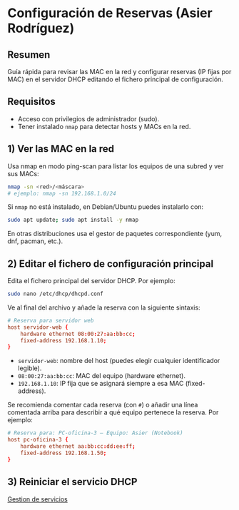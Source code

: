
# Configuración de Reservas (Asier Rodríguez)

## Resumen

Guía rápida para revisar las MAC en la red y configurar reservas (IP fijas por MAC) en el servidor DHCP editando el fichero principal de configuración.

## Requisitos

- Acceso con privilegios de administrador (sudo).
- Tener instalado `nmap` para detectar hosts y MACs en la red.

## 1) Ver las MAC en la red

Usa nmap en modo ping-scan para listar los equipos de una subred y ver sus MACs:

```bash
nmap -sn <red>/<máscara>
# ejemplo: nmap -sn 192.168.1.0/24
```

Si `nmap` no está instalado, en Debian/Ubuntu puedes instalarlo con:

```bash
sudo apt update; sudo apt install -y nmap
```

En otras distribuciones usa el gestor de paquetes correspondiente (yum, dnf, pacman, etc.).

## 2) Editar el fichero de configuración principal

Edita el fichero principal del servidor DHCP. Por ejemplo:

```bash
sudo nano /etc/dhcp/dhcpd.conf
```

Ve al final del archivo y añade la reserva con la siguiente sintaxis:

```conf
# Reserva para servidor web
host servidor-web {
    hardware ethernet 08:00:27:aa:bb:cc;
    fixed-address 192.168.1.10;
}
```

- `servidor-web`: nombre del host (puedes elegir cualquier identificador legible).
- `08:00:27:aa:bb:cc`: MAC del equipo (hardware ethernet).
- `192.168.1.10`: IP fija que se asignará siempre a esa MAC (fixed-address).

Se recomienda comentar cada reserva (con `#`) o añadir una línea comentada arriba para describir a qué equipo pertenece la reserva. Por ejemplo:

```conf
# Reserva para: PC-oficina-3 — Equipo: Asier (Notebook)
host pc-oficina-3 {
    hardware ethernet aa:bb:cc:dd:ee:ff;
    fixed-address 192.168.1.50;
}
```

## 3) Reiniciar el servicio DHCP

[Gestion de servicios](06-gestion-servicio.md)